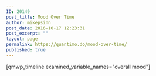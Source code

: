```yaml
---
ID: 20149
post_title: Mood Over Time
author: mikepsinn
post_date: 2016-10-17 12:23:31
post_excerpt: ""
layout: page
permalink: https://quantimo.do/mood-over-time/
published: true
---
```

[qmwp_timeline examined_variable_names="overall mood"]